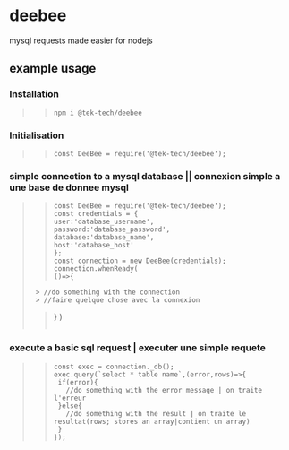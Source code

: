 # deebee
mysql requests made easier for nodejs

## example usage

### Installation
> >```
> >npm i @tek-tech/deebee
> >```
>
>
>
### Initialisation
> >```
> >const DeeBee = require('@tek-tech/deebee');
> >```
>
>
>
### simple connection to a mysql database || connexion simple a une base de donnee mysql
> >```
> >const DeeBee = require('@tek-tech/deebee');
> >const credentials = {
>    >user:'database_username',
>    >password:'database_password',
>    >database:'database_name',
>    >host:'database_host'
>>};
> >const connection = new DeeBee(credentials);
> >connection.whenReady(
>    >()=>{
>      > //do something with the connection
>      > //faire quelque chose avec la connexion
>    >}
> >)
> >``` 



### execute a basic sql request | executer une simple requete
> >```
> >const exec = connection._db();
> >exec.query(`select * table name`,(error,rows)=>{
> >  if(error){
> >    //do something with the error message | on traite l'erreur
> >  }else{
> >    //do something with the result | on traite le resultat(rows; stores an array|contient un array)
> >  }
> >});
> >```

